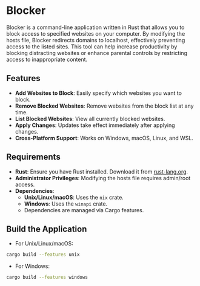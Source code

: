 # Blocker

Blocker is a command-line application written in Rust that allows you to block access to specified websites on your computer. By modifying the hosts file, Blocker redirects domains to localhost, effectively preventing access to the listed sites. This tool can help increase productivity by blocking distracting websites or enhance parental controls by restricting access to inappropriate content.

## Features

- **Add Websites to Block**: Easily specify which websites you want to block.
- **Remove Blocked Websites**: Remove websites from the block list at any time.
- **List Blocked Websites**: View all currently blocked websites.
- **Apply Changes**: Updates take effect immediately after applying changes.
- **Cross-Platform Support**: Works on Windows, macOS, Linux, and WSL.

## Requirements

- **Rust**: Ensure you have Rust installed. Download it from [rust-lang.org](https://www.rust-lang.org/tools/install).
- **Administrator Privileges**: Modifying the hosts file requires admin/root access.
- **Dependencies**:
  - **Unix/Linux/macOS**: Uses the `nix` crate.
  - **Windows**: Uses the `winapi` crate.
  - Dependencies are managed via Cargo features.

## Build the Application
- For Unix/Linux/macOS:
```bash
cargo build --features unix
```
- For Windows:
```bash
cargo build --features windows
```
